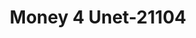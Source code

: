 ---
f_zip-code: 72301
f_state-code: AR
title: Money 4 Unet-21104
f_phone: 870-732-4300
f_city-only: Memphis
f_address: 310 Mid Continent Plaza West Memphis
f_location-unique-id: '21104'
slug: money-4-unet-21104
updated-on: '2024-05-30T13:46:58.046Z'
created-on: '2024-05-30T13:36:59.803Z'
published-on: '2024-05-30T13:54:32.469Z'
f_city-state: cms/city/memphis-ar.md
f_company: cms/company/money-4-unet.md
f_state: cms/state/arkansas.md
layout: '[payday-loan].html'
tags: payday-loan
---
